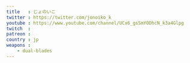```yaml
---
title   : じょのいこ
twitter : https://twitter.com/jonoiko_k
youtube : https://www.youtube.com/channel/UCx6_gsSmYODhcN_k3a4Glpg
twitch  : 
patreon : 
country : jp
weapons :
    - dual-blades
---
```


